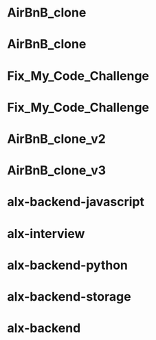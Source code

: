 # AirBnB_clone
# AirBnB_clone
# Fix_My_Code_Challenge
# Fix_My_Code_Challenge
# AirBnB_clone_v2
# AirBnB_clone_v3
# alx-backend-javascript
# alx-interview
# alx-backend-python
# alx-backend-storage
# alx-backend
